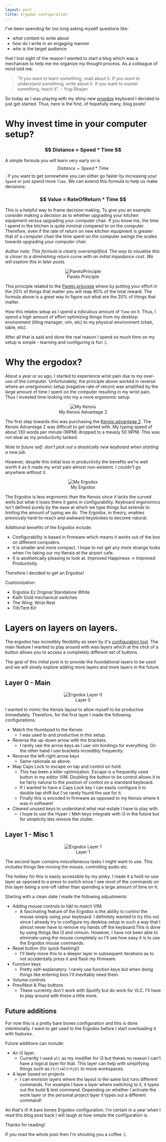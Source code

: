 ```yaml
---
layout: post
title: Ergodox configuration
---
```


I've been spending far too long asking myself questions like:

* *what* content to write about
* *how* do I write in an engaging manner
* *who* is the target audience

that I lost sight of the reason I wanted to start a blog which was a mechanism to help me me
organize my thought process.
As a colleague of mind told me:

> "If you want to learn something, read about it. If you want to understand something, write about it.
> If you want to master something, teach it". - Yogi Bhajan 

So today as I was playing with my shiny new [ergodox](https://ergodox-ez.com/) keyboard I decided to
just get started. Thus, here is the first, of hopefully many, blog posts!

# Why invest time in your computer setup?

<h3><center>$$ Distance = Speed * Time $$</center></h3>

A simple formula you will learn very early on is $$ Distance = Speed * Time $$. If you want to get
somewhere you can either go faster by increasing your `Speed` or just spend more `Time`. We can
extend this formula to help us make decisions:

<h3><center>$$ Value = RateOfReturn * Time $$</center></h3>

This is a helpful way to frame decision making. To give you an example: consider making a decision as
to whether upgrading your kitchen equipment versus upgrading your computer chair. If you know me,
the time I spend in the kitchen is quite minimal compared to on the computer. Therefore, even if the
rate of return on new kitchen equipment is greater that of a computer chair the time spent on the
computer swings the scales towards upgrading your computer chair.

*Author note: This formula is clearly oversimplified. The way to visualise this is closer to a diminishing
return curve with an initial impedance cost. We will explore this in later posts.*

<center>
  <figure>
    <img src="/assets/2020-07-25-images/pareto_principle.png" alt="ParetoPrinciple">
    <figcaption>Pareto Principle</figcaption>
  </figure>
</center>

This principle related to the  [Pareto principle](https://en.wikipedia.org/wiki/Pareto_principle)
where by putting your effort in the 20% of things that matter you will reap 80% of the total
reward. The formula above is a great way to figure out what are the 20% of things that matter.

How this relates setup as I spend a ridiculous amount of `Time` on it. Thus, I spend a high amount of
effort optimizing things from my desktop environment (tiling manager, vim, etc) to my physical environment
(chair, table, etc).

After all that is said and done the real reason I spend so much time on my setup is simple -
learning and configuring is fun :).

# Why the ergodox?

About a year or so ago, I started to experience wrist pain due to my over-use of the computer.
Unfortunately, the principle above worked in reverse where an unergonomic setup (negative rate of
return) was amplified by the large amount of time I spent on the computer resulting in my wrist pain.
Thus I invested time looking into my a more ergonomic setup.

<figure>
<center>
  <img src="/assets/2020-07-25-images/kensis.jpg" alt="My Kensis">
  <figcaption> My Kensis Advantage 2 </figcaption>
</center>
</figure>

The first step towards this was purchasing the [Kensis advantage 2](https://kinesis-ergo.com/shop/advantage2/).
The Kensis Advantage 2 was difficult to get started with. My typing speed of about 130 words per minute (WPM)
dropped to a measly 50 WPM. This was not ideal as my productivity tanked.

*Note to future self: don't pick out a drastically new keyboard when starting a new job*.

However, despite this initial loss in productivity the benefits we're well worth it as it made my
wrist pain almost non-existent. I couldn't go anywhere without it.

<figure>
<center>
  <img src="/assets/2020-07-25-images/ergodox.jpg" alt="My Ergodox">
  <figcaption> My Ergodox </figcaption>
</center>
</figure>

The Ergodox is less ergonomic than the Kensis since it lacks the curved wells but what it loses
there it gains in configurability. Keyboard ergonomics isn't defined purely by the ease at which
we type things but extends to limiting the amount of typing we do. The Ergodox, in theory, enables previously
hard-to-reach and awkward keystrokes to become natural.

Additional benefits of the Ergodox include:
* Configurability is based in firmware which means it works out of the box on different computers.
* It is smaller and more compact. I hope to not get any more strange looks when I'm taking our my Kensis at
  the airport cafe.
* It is aesthetically pleasing to look at. Improved Happiness -> Improved Productivity.

Therefore I decided to get an Ergodox!

Customization:
* Ergodox Ez Original Standalone White
* Kailh Gold mechanical switches
* The Wing: Wrist Rest
* Tilt/Tent Kit

# Layers on layers on layers.

The ergodox has incredibly flexibility as seen by it's [configuration tool](https://configure.ergodox-ez.com/ergodox-ez/layouts/default/latest/0).
The main feature I wanted to play around with was layers which at the click of a button allows you
to access a completely different set of buttons.

The goal of this initial post is to provide the foundational layers to be used and we will slowly explore adding
more layers and more layers in the future.

## Layer 0 - Main

<center>
  <figure>
    <img src="/assets/2020-07-25-images/ergodox_layer_0.jpg" alt="Ergodox Layer 0">
    <figcaption>Layer 0</figcaption>
  </figure>
</center>


I wanted to mimic the Kensis layout to allow myself to be productive immediately. Therefore, for the first
layer I made the following configurations:

* Match the thumbpad to the Kensis
  * I was used to and productive in this setup.
* Reverse the up-down arrow with the brackets.
  * I rarely use the arrow keys as I use vim bindings for everything. On the other hand I
    use brackets incredibly frequently.
* Reverse the left-right arrow keys
  * Same rationale as above.
* Map Caps Lock to escape on tap and control on hold.
  * This has been a killer optimization. Escape is a frequently used button in my editor VIM. 
    Doubling the button to be control allows it to be fairly natural to the position of
    control on a standard keyboard.
  * If I wanted to have a Caps Lock key I can easily configure it to double tap shift but I've
    rarely found the use for it.
  * Finally this is encoded in firmware as opposed to my Kensis where it was in software!
* Cleared unused keys to understand what real-estate I have to play with.
  * I hope to use the Hyper / Meh keys integrate with i3 in the future but for simplicity lets
    remove the clutter.

## Layer 1 - Misc 1

<center>
  <figure>
    <img src="/assets/2020-07-25-images/ergodox_layer_1.jpg" alt="Ergodox Layer 1">
    <figcaption>Layer 1</figcaption>
  </figure>
</center>


The second layer contains miscellaneous tasks I might want to use. This includes things like moving the mouse, controlling audio etc.

The hotkey for this is easily accessible by my pinky. I made it a hold-to-use layer as opposed to a
press to switch since I see most of the commands on this layer being a one-off rather than spending
a large amount of time on it.

Starting with a clean slate I made the following adjustments:

* Adding mouse controls to hjkl to match VIM.
  * A fascinating feature of the Ergodox is the ability to control the mouse simply using your
    keyboard. I definitely wanted to try this out since I already try to configure
    my desktop setup in such a way that I almost never have to remove my hands off the keyboard.This is done by
    using things like i3 and vimium. However, I have not been able to eliminate using the mouse completely
    so I'll see how easy it is to use the Ergodox mouse commands.
* Reset button (for quick flashing!)
  * I'll likely move this to a deeper layer in subsequent iterations as to not accidentally press it
    and flash my firmware.
* Function keys
  * Pretty self-explanatory. I rarely use function keys but when doing things like entering bios
    I'll inevitably need them.
* Volume controls
* Prev/Next & Play buttons
  * These currently don't work with Spotify but do work for VLC. I'll have to play around with these
    a little more.


## Future additions

For now this is a pretty bare bones configuration and this is done intentionally. I want to get used
to the Ergodox before I start overloading it with features.

Future additions can include:
* An i3 layer.
  * Currently I used `alt` as my modifier for i3 but theres no reason I can't have a logical layer
    for that. This layer can help with simplifying things such as `Ctrl+Alt+hjkl` to move
      workspaces.
* A layer based on projects
  * I can envision layers where the layout is the same but runs different commands. For example I
    have a layer where switching to it, it types out the build & test command. Depending on whether
    I activate the work layer or the personal project layer it types out a different command!

An that's it! A bare bones Ergodox configuration. I'm certain in a year when I read this blog post
back I will laugh at how simple the configuration is.

Thanks for reading!

If you read the whole post then I'm shouting you a coffee :).
